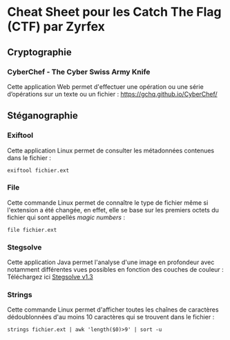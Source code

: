 # Cheat Sheet pour les Catch The Flag (CTF) par Zyrfex

## Cryptographie

### CyberChef - The Cyber Swiss Army Knife
Cette application Web permet d'effectuer une opération ou une série d’opérations sur un texte ou un fichier :
https://gchq.github.io/CyberChef/

## Stéganographie

### Exiftool
Cette application Linux permet de consulter les métadonnées contenues dans le fichier :
```
exiftool fichier.ext
```

### File
Cette commande Linux permet de connaître le type de fichier même si l'extension a été changée, en effet, elle se base sur les premiers octets du fichier qui sont appellés _magic numbers_ :
```
file fichier.ext
```

### Stegsolve
Cette application Java permet l'analyse d'une image en profondeur avec notamment différentes vues possibles en fonction des couches de couleur :
Téléchargez ici [Stegsolve v1.3](https://github.com/Zyrfex/CheatSheet/raw/main/Outils/Stegsolve%20v1.3.jar)

### Strings
Cette commande Linux permet d'afficher toutes les chaînes de caractères dédoublonnées d'au moins 10 caractères qui se trouvent dans le fichier :
```
strings fichier.ext | awk 'length($0)>9' | sort -u
```
